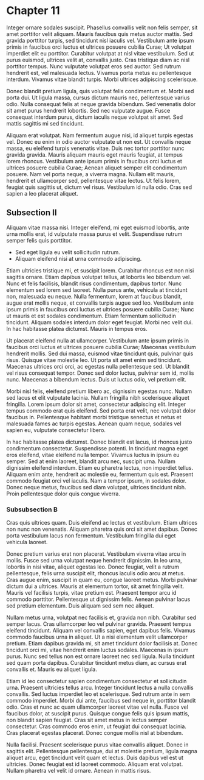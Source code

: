 # Chapter 11

Integer ornare sodales suscipit. Phasellus convallis velit non felis semper, sit amet porttitor velit aliquam. Mauris faucibus quis metus auctor mattis. Sed gravida porttitor turpis, sed tincidunt nisl iaculis vel. Vestibulum ante ipsum primis in faucibus orci luctus et ultrices posuere cubilia Curae; Ut volutpat imperdiet elit eu porttitor. Curabitur volutpat at nisl vitae vestibulum. Sed ut purus euismod, ultrices velit at, convallis justo. Cras tristique diam ac nisl porttitor tempus. Nunc vulputate volutpat eros sed auctor. Sed rutrum hendrerit est, vel malesuada lectus. Vivamus porta metus eu pellentesque interdum. Vivamus vitae blandit turpis. Morbi ultrices adipiscing scelerisque.

Donec blandit pretium ligula, quis volutpat felis condimentum et. Morbi sed porta dui. Ut ligula massa, cursus dictum mauris nec, pellentesque varius odio. Nulla consequat felis at neque gravida bibendum. Sed venenatis dolor sit amet purus hendrerit lobortis. Sed nec vulputate augue. Fusce consequat interdum purus, dictum iaculis neque volutpat sit amet. Sed mattis sagittis mi sed tincidunt.

Aliquam erat volutpat. Nam fermentum augue nisi, id aliquet turpis egestas vel. Donec eu enim in odio auctor vulputate ut non est. Ut convallis neque massa, eu eleifend turpis venenatis vitae. Duis nec tortor porttitor nunc gravida gravida. Mauris aliquam mauris eget mauris feugiat, at tempus lorem rhoncus. Vestibulum ante ipsum primis in faucibus orci luctus et ultrices posuere cubilia Curae; Aenean aliquet semper elit condimentum posuere. Nam vel porta neque, a viverra magna. Nullam elit mauris, hendrerit et ullamcorper sed, pellentesque vitae lectus. Ut felis lorem, feugiat quis sagittis ut, dictum vel risus. Vestibulum id nulla odio. Cras sed sapien a leo placerat aliquet. 

## Subsection II

Aliquam vitae massa nisi. Integer eleifend, mi eget euismod lobortis, ante urna mollis erat, id vulputate massa purus et velit. Suspendisse rutrum semper felis quis porttitor.

* Sed eget ligula eu velit sollicitudin rutrum.
* Aliquam eleifend nisi at urna commodo adipiscing. 

Etiam ultricies tristique mi, et suscipit lorem. Curabitur rhoncus est non nisi sagittis ornare. Etiam dapibus volutpat tellus, at lobortis leo bibendum vel. Nunc et felis facilisis, blandit risus condimentum, dapibus tortor. Nunc elementum sed lorem sed laoreet. Nulla purus ante, vehicula at tincidunt non, malesuada eu neque. Nulla fermentum, lorem at faucibus blandit, augue erat mollis neque, et convallis turpis augue sed leo. Vestibulum ante ipsum primis in faucibus orci luctus et ultrices posuere cubilia Curae; Nunc ut mauris et est sodales condimentum. Etiam fermentum sollicitudin tincidunt. Aliquam sodales interdum dolor eget feugiat. Morbi nec velit dui. In hac habitasse platea dictumst. Mauris in tempus eros.

Ut placerat eleifend nulla at ullamcorper. Vestibulum ante ipsum primis in faucibus orci luctus et ultrices posuere cubilia Curae; Maecenas vestibulum hendrerit mollis. Sed dui massa, euismod vitae tincidunt quis, pulvinar quis risus. Quisque vitae molestie leo. Ut porta sit amet enim sed tincidunt. Maecenas ultrices orci orci, ac egestas nulla pellentesque sed. Ut blandit vel risus consequat tempor. Donec sed dolor luctus, pulvinar sem id, mollis nunc. Maecenas a bibendum lectus. Duis ut luctus odio, vel pretium elit.

Morbi nisl felis, eleifend pretium libero ac, dignissim egestas nunc. Nullam sed lacus et elit vulputate lacinia. Nullam fringilla nibh scelerisque aliquet fringilla. Lorem ipsum dolor sit amet, consectetur adipiscing elit. Integer tempus commodo erat quis eleifend. Sed porta erat velit, nec volutpat dolor faucibus in. Pellentesque habitant morbi tristique senectus et netus et malesuada fames ac turpis egestas. Aenean quam neque, sodales vel sapien eu, vulputate consectetur libero.

In hac habitasse platea dictumst. Donec blandit est lacus, id rhoncus justo condimentum consectetur. Suspendisse potenti. In tincidunt magna eget eros eleifend, vitae eleifend nulla tempor. Vivamus luctus in ipsum eu semper. Sed at enim laoreet, blandit arcu nec, suscipit urna. Nullam dignissim eleifend interdum. Etiam eu pharetra lectus, non imperdiet tellus. Aliquam enim ante, hendrerit ac molestie eu, fermentum quis est. Praesent commodo feugiat orci vel iaculis. Nam a tempor ipsum, in sodales dolor. Donec neque metus, faucibus sed diam volutpat, ultrices tincidunt nibh. Proin pellentesque dolor quis congue viverra.

### Subsubsection B

Cras quis ultrices quam. Duis eleifend ac lectus et vestibulum. Etiam ultrices non nunc non venenatis. Aliquam pharetra quis orci sit amet dapibus. Donec porta vestibulum lacus non fermentum. Vestibulum fringilla dui eget vehicula laoreet. 

Donec pretium varius erat non placerat. Vestibulum viverra vitae arcu in mollis. Fusce sed urna volutpat neque hendrerit dignissim. In leo urna, lobortis in nisi vitae, aliquet egestas leo. Donec feugiat, velit a rutrum pellentesque, felis urna suscipit elit, rhoncus iaculis odio arcu at metus. Cras augue enim, suscipit in quam eu, congue laoreet metus. Morbi pulvinar dictum dui a ultrices. Mauris at elementum tortor, sit amet fringilla velit. Mauris vel facilisis turpis, vitae pretium est. Praesent tempor arcu id commodo porttitor. Pellentesque ut dignissim felis. Aenean pulvinar lacus sed pretium elementum. Duis aliquam sed sem nec aliquet.

Nullam metus urna, volutpat nec facilisis et, gravida non nibh. Curabitur sed semper lacus. Cras ullamcorper leo vel pulvinar gravida. Praesent tempus eleifend tincidunt. Aliquam vel convallis sapien, eget dapibus felis. Vivamus commodo faucibus urna in aliquet. Ut a nisi elementum velit ullamcorper pretium. Etiam dapibus gravida mi, sit amet tincidunt dolor facilisis at. Donec tincidunt orci mi, vitae hendrerit enim luctus sodales. Maecenas in ipsum purus. Nunc sed tellus non est ornare laoreet nec sed ligula. Nulla tincidunt sed quam porta dapibus. Curabitur tincidunt metus diam, ac cursus erat convallis et. Mauris eu aliquet ligula.

Etiam id leo consectetur sapien condimentum consectetur et sollicitudin urna. Praesent ultricies tellus arcu. Integer tincidunt lectus a nulla convallis convallis. Sed luctus imperdiet leo et scelerisque. Sed rutrum ante in sem commodo imperdiet. Morbi dui ante, faucibus sed neque in, porttitor blandit odio. Cras et nunc ac quam ullamcorper laoreet vitae vel nulla. Fusce vel faucibus dolor, at suscipit purus. Quisque congue felis quis ipsum mattis, non blandit sapien feugiat. Cras sit amet metus in lectus semper consectetur. Cras commodo eros enim, ut feugiat dui consequat lacinia. Cras placerat egestas placerat. Donec congue mollis nisl at bibendum.

Nulla facilisi. Praesent scelerisque purus vitae convallis aliquet. Donec in sagittis elit. Pellentesque pellentesque, dui at molestie pretium, ligula magna aliquet arcu, eget tincidunt velit quam et lectus. Duis dapibus vel est ut ultricies. Donec feugiat est id laoreet commodo. Aliquam erat volutpat. Nullam pharetra vel velit id ornare. Aenean in mattis risus.
